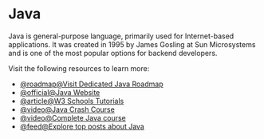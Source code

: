 # Java

Java is general-purpose language, primarily used for Internet-based applications.
It was created in 1995 by James Gosling at Sun Microsystems and is one of the most popular options for backend developers.

Visit the following resources to learn more:

- [@roadmap@Visit Dedicated Java Roadmap](/java)
- [@official@Java Website](https://www.java.com/)
- [@article@W3 Schools Tutorials](https://www.w3schools.com/java/)
- [@video@Java Crash Course](https://www.youtube.com/watch?v=eIrMbAQSU34)
- [@video@Complete Java course](https://www.youtube.com/watch?v=xk4_1vDrzzo)
- [@feed@Explore top posts about Java](https://app.daily.dev/tags/java?ref=roadmapsh)
